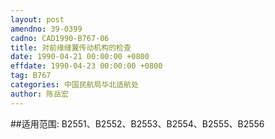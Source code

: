 ```yaml
---
layout: post
amendno: 39-0399
cadno: CAD1990-B767-06
title: 对前缘缝翼传动机构的检查
date: 1990-04-21 00:00:00 +0800
effdate: 1990-04-23 00:00:00 +0800
tag: B767
categories: 中国民航局华北适航处
author: 陈岳宏
---
```


##适用范围:
B2551、B2552、B2553、B2554、B2555、B2556

